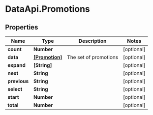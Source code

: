 # DataApi.Promotions

## Properties
Name | Type | Description | Notes
------------ | ------------- | ------------- | -------------
**count** | **Number** |  | [optional] 
**data** | [**[Promotion]**](Promotion.md) | The set of promotions | [optional] 
**expand** | **[String]** |  | [optional] 
**next** | **String** |  | [optional] 
**previous** | **String** |  | [optional] 
**select** | **String** |  | [optional] 
**start** | **Number** |  | [optional] 
**total** | **Number** |  | [optional] 
